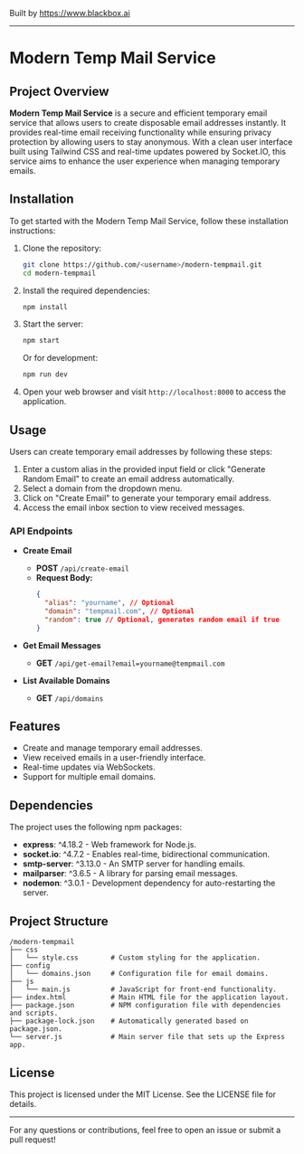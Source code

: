 
Built by https://www.blackbox.ai

---

# Modern Temp Mail Service

## Project Overview
**Modern Temp Mail Service** is a secure and efficient temporary email service that allows users to create disposable email addresses instantly. It provides real-time email receiving functionality while ensuring privacy protection by allowing users to stay anonymous. With a clean user interface built using Tailwind CSS and real-time updates powered by Socket.IO, this service aims to enhance the user experience when managing temporary emails.

## Installation
To get started with the Modern Temp Mail Service, follow these installation instructions:

1. Clone the repository:
   ```bash
   git clone https://github.com/<username>/modern-tempmail.git
   cd modern-tempmail
   ```

2. Install the required dependencies:
   ```bash
   npm install
   ```

3. Start the server:
   ```bash
   npm start
   ```
   Or for development:
   ```bash
   npm run dev
   ```

4. Open your web browser and visit `http://localhost:8000` to access the application.

## Usage
Users can create temporary email addresses by following these steps:
1. Enter a custom alias in the provided input field or click "Generate Random Email" to create an email address automatically.
2. Select a domain from the dropdown menu.
3. Click on "Create Email" to generate your temporary email address.
4. Access the email inbox section to view received messages.

### API Endpoints
- **Create Email**
  - **POST** `/api/create-email`
  - **Request Body:** 
    ```json
    {
      "alias": "yourname", // Optional
      "domain": "tempmail.com", // Optional
      "random": true // Optional, generates random email if true
    }
    ```

- **Get Email Messages**
  - **GET** `/api/get-email?email=yourname@tempmail.com`

- **List Available Domains**
  - **GET** `/api/domains`

## Features
- Create and manage temporary email addresses.
- View received emails in a user-friendly interface.
- Real-time updates via WebSockets.
- Support for multiple email domains.

## Dependencies
The project uses the following npm packages:
- **express**: ^4.18.2 - Web framework for Node.js.
- **socket.io**: ^4.7.2 - Enables real-time, bidirectional communication.
- **smtp-server**: ^3.13.0 - An SMTP server for handling emails.
- **mailparser**: ^3.6.5 - A library for parsing email messages.
- **nodemon**: ^3.0.1 - Development dependency for auto-restarting the server.

## Project Structure
```
/modern-tempmail
├── css
│   └── style.css        # Custom styling for the application.
├── config
│   └── domains.json     # Configuration file for email domains.
├── js
│   └── main.js          # JavaScript for front-end functionality.
├── index.html           # Main HTML file for the application layout.
├── package.json         # NPM configuration file with dependencies and scripts.
├── package-lock.json    # Automatically generated based on package.json.
└── server.js            # Main server file that sets up the Express app.
```

## License
This project is licensed under the MIT License. See the LICENSE file for details.

---

For any questions or contributions, feel free to open an issue or submit a pull request!